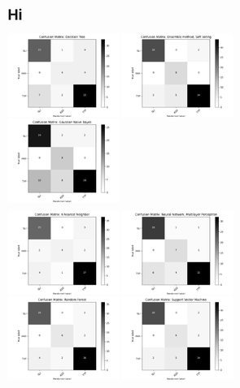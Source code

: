 # Hi
<p float="left">
  <img src="/Code/Data-Analysis/Pre-Processed_Output/Pre_DecisionTree.png" width="220" />
  <img src="/Code/Data-Analysis/Pre-Processed_Output/Pre_EnsembleM.png" width="220" />
  <img src="/Code/Data-Analysis/Pre-Processed_Output/Pre_GaussianN.png" width="220" />
</p>
<p float="left">
  <img src="/Code/Data-Analysis/Pre-Processed_Output/Pre_K-Nearest.png" width="220" />
  <img src="/Code/Data-Analysis/Pre-Processed_Output/Pre_NeuralN.png" width="220" />
  <img src="/Code/Data-Analysis/Pre-Processed_Output/Pre_RandomF.png" width="220" />
  <img src="/Code/Data-Analysis/Pre-Processed_Output/Pre_SVM.png" width="220" />
</p>
